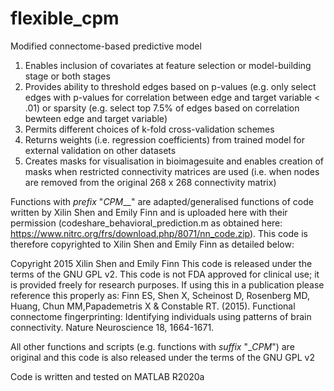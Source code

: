# flexible_cpm
Modified connectome-based predictive model

1) Enables inclusion of covariates at feature selection or model-building stage or both stages
2) Provides ability to threshold edges based on p-values (e.g. only select edges with  p-values for correlation between edge and target variable < .01) or sparsity (e.g. select top 7.5% of edges based on correlation bewteen edge and target variable)
3) Permits different choices of k-fold cross-validation schemes
4) Returns weights (i.e. regression coefficients) from trained model for external validation on other datasets
5) Creates masks for visualisation in bioimagesuite and enables creation of masks when restricted connectivity matrices are used (i.e. when nodes are removed from the original 268 x 268 connectivity matrix) 

Functions with _prefix_ "_CPM___" are adapted/generalised functions of code written by Xilin Shen and Emily Finn and is uploaded here with their permission (codeshare_behavioral_prediction.m as obtained here: 
https://www.nitrc.org/frs/download.php/8071/nn_code.zip). This code is therefore copyrighted to Xilin Shen and Emily Finn as detailed below:

Copyright 2015 Xilin Shen and Emily Finn 
This code is released under the terms of the GNU GPL v2. This code is not FDA approved for clinical use; it is provided freely for research purposes. If using this in a publication please reference this properly as: 
Finn ES, Shen X, Scheinost D, Rosenberg MD, Huang, Chun MM,Papademetris X & Constable RT. (2015). Functional connectome fingerprinting: Identifying individuals using patterns of brain connectivity. Nature Neuroscience 18, 1664-1671.

All other functions and scripts (e.g. functions with _suffix_ "__CPM_") are original and this code is also released under the terms of the GNU GPL v2

Code is written and tested on MATLAB R2020a
